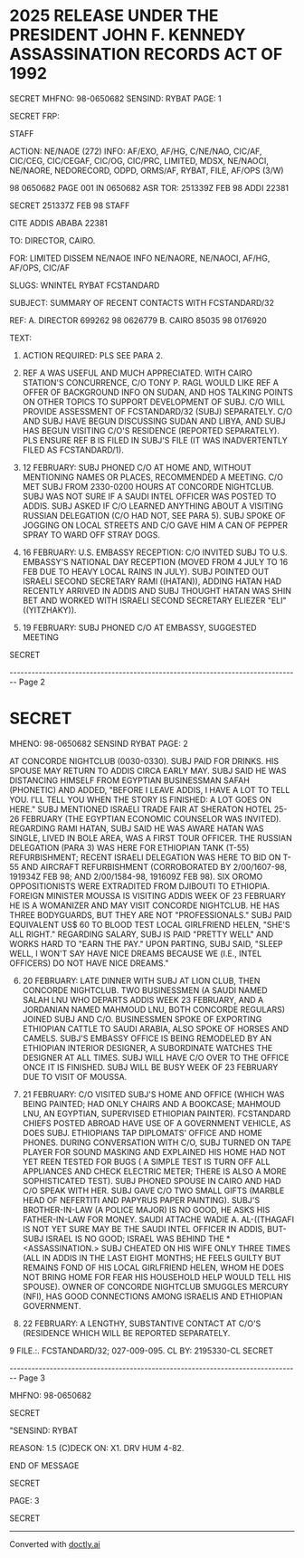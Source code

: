 # 2025 RELEASE UNDER THE PRESIDENT JOHN F. KENNEDY ASSASSINATION RECORDS ACT OF 1992

SECRET
MHFNO: 98-0650682 SENSIND: RYBAT PAGE: 1

SECRET FRP:

STAFF

ACTION: NE/NAOE (272) INFO: AF/EXO, AF/HG, C/NE/NAO, CIC/AF, CIC/CEG,
CIC/CEGAF, CIC/OG, CIC/PRC, LIMITED, MDSX, NE/NAOCI, NE/NAORE, NEDORECORD,
ODPD, ORMS/AF, RYBAT, FILE, AF/OPS (3/W)

98 0650682 PAGE 001 IN 0650682
ASR TOR: 251339Z FEB 98 ADDI 22381

SECRET 251337Z FEB 98 STAFF

CITE ADDIS ABABA 22381

TO: DIRECTOR, CAIRO.

FOR: LIMITED DISSEM NE/NAOE INFO NE/NAORE, NE/NAOCI, AF/HG, AF/OPS, CIC/AF

SLUGS: WNINTEL RYBAT FCSTANDARD

SUBJECT: SUMMARY OF RECENT CONTACTS WITH FCSTANDARD/32

REF: A. DIRECTOR 699262 98 0626779
B. CAIRO 85035 98 0176920

TEXT:

1. ACTION REQUIRED: PLS SEE PARA 2.

2. REF A WAS USEFUL AND MUCH APPRECIATED. WITH CAIRO STATION'S
   CONCURRENCE, C/O TONY P. RAGL WOULD LIKE REF A OFFER OF BACKGROUND
   INFO ON SUDAN, AND HOS TALKING POINTS ON OTHER TOPICS TO SUPPORT
   DEVELOPMENT OF SUBJ. C/O WILL PROVIDE ASSESSMENT OF FCSTANDARD/32
   (SUBJ) SEPARATELY. C/O AND SUBJ HAVE BEGUN DISCUSSING SUDAN AND
   LIBYA, AND SUBJ HAS BEGUN VISITING C/O'S RESIDENCE (REPORTED
   SEPARATELY). PLS ENSURE REF B IS FILED IN SUBJ'S FILE (IT WAS
   INADVERTENTLY FILED AS FCSTANDARD/1).

3. 12 FEBRUARY: SUBJ PHONED C/O AT HOME AND, WITHOUT
   MENTIONING NAMES OR PLACES, RECOMMENDED A MEETING. C/O MET SUBJ FROM
   2330-0200 HOURS AT CONCORDE NIGHTCLUB. SUBJ WAS NOT SURE IF A SAUDI
   INTEL OFFICER WAS POSTED TO ADDIS. SUBJ ASKED IF C/O LEARNED
   ANYTHING ABOUT A VISITING RUSSIAN DELEGATION (C/O HAD NOT, SEE PARA
   5). SUBJ SPOKE OF JOGGING ON LOCAL STREETS AND C/O GAVE HIM A CAN OF
   PEPPER SPRAY TO WARD OFF STRAY DOGS.

4. 16 FEBRUARY: U.S. EMBASSY RECEPTION: C/O INVITED SUBJ TO U.S.
   EMBASSY'S NATIONAL DAY RECEPTION (MOVED FROM 4 JULY TO 16 FEB
   DUE TO HEAVY LOCAL RAINS IN JULY). SUBJ POINTED OUT ISRAELI SECOND
   SECRETARY RAMI ((HATAN)), ADDING HATAN HAD RECENTLY ARRIVED IN ADDIS
   AND SUBJ THOUGHT HATAN WAS SHIN BET AND WORKED WITH ISRAELI SECOND
   SECRETARY ELIEZER "ELI" ((YITZHAKY)).

5. 19 FEBRUARY: SUBJ PHONED C/O AT EMBASSY, SUGGESTED MEETING

SECRET


-------------------------------------------------------------------------------- Page 2

# SECRET

MHENO: 98-0650682
SENSIND RYBAT
PAGE: 2

AT CONCORDE NIGHTCLUB (0030-0330). SUBJ PAID FOR DRINKS. HIS SPOUSE
MAY RETURN TO ADDIS CIRCA EARLY MAY. SUBJ SAID HE WAS DISTANCING
HIMSELF FROM EGYPTIAN BUSINESSMAN SAFAH (PHONETIC) AND ADDED, "BEFORE
I LEAVE ADDIS, I HAVE A LOT TO TELL YOU. I'LL TELL YOU WHEN THE
STORY IS FINISHED: A LOT GOES ON HERE." SUBJ MENTIONED ISRAELI
TRADE FAIR AT SHERATON HOTEL 25-26 FEBRUARY (THE EGYPTIAN ECONOMIC
COUNSELOR WAS INVITED). REGARDING RAMI HATAN, SUBJ SAID HE WAS AWARE
HATAN WAS SINGLE, LIVED IN BOLE AREA, WAS A FIRST TOUR OFFICER. THE
RUSSIAN DELEGATION (PARA 3) WAS HERE FOR ETHIOPIAN TANK (T-55)
REFURBISHMENT; RECENT ISRAELI DELEGATION WAS HERE TO BID ON T-55 AND
AIRCRAFT REFURBISHMENT (CORROBORATED BY 2/00/1607-98, 191934Z FEB 98;
AND 2/00/1584-98, 191609Z FEB 98). SIX OROMO OPPOSITIONISTS WERE
EXTRADITED FROM DJIBOUTI TO ETHIOPIA. FOREIGN MINISTER MOUSSA IS
VISITING ADDIS WEEK OF 23 FEBRUARY HE IS A WOMANIZER AND MAY VISIT
CONCORDE NIGHTCLUB. HE HAS THREE BODYGUARDS, BUT THEY ARE NOT
"PROFESSIONALS." SUBJ PAID EQUIVALENT US$ 60 TO BLOOD TEST LOCAL
GIRLFRIEND HELEN, "SHE'S ALL RIGHT." REGARDING SALARY, SUBJ IS PAID
"PRETTY WELL" AND WORKS HARD TO "EARN THE PAY." UPON PARTING, SUBJ
SAID, "SLEEP WELL, I WON'T SAY HAVE NICE DREAMS BECAUSE WE (Ι.Ε.,
INTEL OFFICERS) DO NOT HAVE NICE DREAMS."

6. 20 FEBRUARY: LATE DINNER WITH SUBJ AT LION CLUB, THEN
   CONCORDE NIGHTCLUB. TWO BUSINESSMEN (A SAUDI NAMED SALAH LNU WHO
   DEPARTS ADDIS WEEK 23 FEBRUARY, AND A JORDANIAN NAMED MAHMOUD LNU,
   BOTH CONCORDE REGULARS) JOINED SUBJ AND C/O. BUSINESSMEN SPOKE OF
   EXPORTING ETHIOPIAN CATTLE TO SAUDI ARABIA, ALSO SPOKE OF HORSES AND
   CAMELS. SUBJ'S EMBASSY OFFICE IS BEING REMODELED BY AN ETHIOPIAN
   INTERIOR DESIGNER, A SUBORDINATE WATCHES THE DESIGNER AT ALL TIMES.
   SUBJ WILL HAVE C/O OVER TO THE OFFICE ONCE IT IS FINISHED. SUBJ WILL
   BE BUSY WEEK OF 23 FEBRUARY DUE TO VISIT OF MOUSSA.

7. 21 FEBRUARY: C/O VISITED SUBJ'S HOME AND OFFICE (WHICH WAS
   BEING PAINTED; HAD ONLY CHAIRS AND A BOOKCASE; MAHMOUD LNU, AN
   EGYPTIAN, SUPERVISED ETHIOPIAN PAINTER). FCSTANDARD CHIEFS POSTED
   ABROAD HAVE USE OF A GOVERNMENT VEHICLE, AS DOES SUBJ. ETHIOPIANS
   TAP DIPLOMATS' OFFICE AND HOME PHONES. DURING CONVERSATION WITH C/O,
   SUBJ TURNED ON TAPE PLAYER FOR SOUND MASKING AND EXPLAINED HIS HOME
   HAD NOT YET REEN TESTED FOR BUGS ( A SIMPLE TEST IS TURN OFF ALL
   APPLIANCES AND CHECK ELECTRIC METER; THERE IS ALSO A MORE
   SOPHISTICATED TEST). SUBJ PHONED SPOUSE IN CAIRO AND HAD C/O SPEAK
   WITH HER. SUBJ GAVE C/O TWO SMALL GIFTS (MARBLE HEAD OF NEFERTITI
   AND PAPYRUS PAPER PAINTING). SUBJ'S BROTHER-IN-LAW (A POLICE MAJOR)
   IS NO GOOD, HE ASKS HIS FATHER-IN-LAW FOR MONEY. SAUDI ATTACHE WADIE
   A. AL-((THAGAFI
   IS NOT YET SURE
   MAY BE THE SAUDI INTEL OFFICER IN ADDIS, BUT-SUBJ
   ISRAEL IS NO GOOD; ISRAEL WAS BEHIND THE<JFK>
   *<ASSASSINATION.> SUBJ CHEATED ON HIS WIFE ONLY THREE TIMES (ALL IN
   ADDIS IN THE LAST EIGHT MONTHS; HE FEELS GUILTY BUT REMAINS FOND OF
   HIS LOCAL GIRLFRIEND HELEN, WHOM HE DOES NOT BRING HOME FOR FEAR HIS
   HOUSEHOLD HELP WOULD TELL HIS SPOUSE). OWNER OF CONCORDE NIGHTCLUB
   SMUGGLES MERCURY (NFI), HAS GOOD CONNECTIONS AMONG ISRAELIS AND
   ETHIOPIAN GOVERNMENT.

8. 22 FEBRUARY: A LENGTHY, SUBSTANTIVE CONTACT AT C/O'S
   (RESIDENCE WHICH WILL BE REPORTED SEPARATELY.

9 FILE.:. FCSTANDARD/32; 027-009-095. CL BY: 2195330-CL
SECRET


-------------------------------------------------------------------------------- Page 3

MHFNO: 98-0650682

SECRET

"SENSIND: RYBAT

REASON: 1.5 (C)DECK ON: X1. DRV HUM 4-82.

END OF MESSAGE

SECRET

PAGE: 3

SECRET


---
Converted with [doctly.ai](https://doctly.ai)